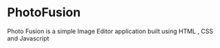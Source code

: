# PhotoFusion
 Photo Fusion is a simple Image Editor application built using HTML , CSS and Javascript
